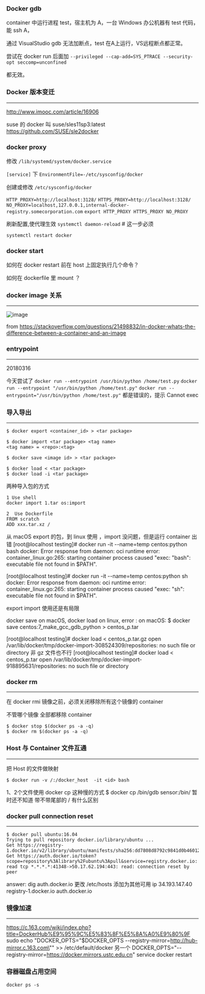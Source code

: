 ### Docker gdb 

container 中运行进程 test，宿主机为 A，一台 Windows 办公机器有 test 代码，能 ssh A，

通过 VisualStudio gdb 无法加断点，test 在A上运行，VS远程断点都正常。

尝试在 docker run 后面加 `--privileged --cap-add=SYS_PTRACE --security-opt seccomp=unconfined `

都无效。


### Docker 版本变迁
---
http://www.imooc.com/article/16906

suse 的 docker 叫 suse/sles11sp3:latest   https://github.com/SUSE/sle2docker

### docker proxy

修改 `/lib/systemd/system/docker.service`

`[service]` 下
`EnvironmentFile=-/etc/sysconfig/docker`

创建或修改 `/etc/sysconfig/docker`

`HTTP_PROXY=http://localhost:3128/`
`HTTPS_PROXY=http://localhost:3128/`
`NO_PROXY=localhost,127.0.0.1,internal-docker-registry.somecorporation.com`
`export HTTP_PROXY HTTPS_PROXY NO_PROXY`
 
刷新配置,使代理生效
`systemctl daemon-reload`   # 这一步必须

`systemctl restart docker`
 

### docker start

如何在 docker restart 前在 host 上固定执行几个命令？

如何在 dockerfile 里 mount ？


### docker image 关系
---

![image](https://i.stack.imgur.com/vGuay.png)


from https://stackoverflow.com/questions/21498832/in-docker-whats-the-difference-between-a-container-and-an-image

### entrypoint
---
20180316

今天尝试了 
`docker run --entrypoint /usr/bin/python /home/test.py` 
`docker run --entrypoint "/usr/bin/python /home/test.py"`
`docker run --entrypoint="/usr/bin/python /home/test.py"`
都是错误的，提示 Cannot exec 


### 导入导出
---
```shell
$ docker export <container_id> > <tar package>

$ docker import <tar package> <tag name>
<tag name> = <repo>:<tag>
```

```shell
$ docker save <image id> > <tar package>

$ docker load < <tar package>
$ docker load -i <tar package>
```

两种导入包的方式
```
1 Use shell 
docker import 1.tar os:import

2  Use Dockerfile
FROM scratch 
ADD xxx.tar.xz /
```

从 macOS export 的包，到 linux 使用 ，import 没问题，但是运行 container 出错
[root@localhost testing]# docker run -it --name=temp centos:python bash
docker: Error response from daemon: oci runtime error: container_linux.go:265: starting container process caused "exec: \"bash\": executable file not found in $PATH".

[root@localhost testing]# docker run -it --name=temp centos:python sh
docker: Error response from daemon: oci runtime error: container_linux.go:265: starting container process caused "exec: \"sh\": executable file not found in $PATH".

export import 使用还是有局限

docker save on macOS, docker load on linux, error :
on macOS:
$ docker save centos:7_make_gcc_gdb_python > centos_p.tar

[root@localhost testing]# docker load < centos_p.tar.gz 
open /var/lib/docker/tmp/docker-import-308524309/repositories: no such file or directory
非 gz 文件也不行
[root@localhost testing]# docker load < centos_p.tar 
open /var/lib/docker/tmp/docker-import-918895631/repositories: no such file or directory

### docker rm
---
在 docker rmi 镜像之前，必须关闭移除所有这个镜像的 container

不管哪个镜像 全部都移除 container
```shell
$ docker stop $(docker ps -a -q)
$ docker rm $(docker ps -a -q)
```


### Host 与 Container 文件互通
---
把 Host 的文件做映射

```shell
$ docker run -v /:/docker_host  -it <id> bash
```
1、2个文件使用 docker cp 这种慢的方式 $ docker cp /bin/gdb sensor:/bin/
 暂时还不知道 带不带尾部的 / 有什么区别



### docker pull connection reset
---
```shell
$ docker pull ubuntu:16.04
Trying to pull repository docker.io/library/ubuntu ... 
Get https://registry-1.docker.io/v2/library/ubuntu/manifests/sha256:dd7808d8792c9841d0b460122f1acf0a2dd1f56404f8d1e56298048885e45535: Get https://auth.docker.io/token?scope=repository%3Alibrary%2Fubuntu%3Apull&service=registry.docker.io: read tcp *.*.*.*:41348->50.17.62.194:443: read: connection reset by peer
```
answer:
dig auth.docker.io
更改 /etc/hosts 添加为其他可用 ip
34.193.147.40 registry-1.docker.io auth.docker.io

### 镜像加速
---
https://c.163.com/wiki/index.php?title=DockerHub%E9%95%9C%E5%83%8F%E5%8A%A0%E9%80%9F
sudo echo "DOCKER_OPTS=\"\$DOCKER_OPTS --registry-mirror=http://hub-mirror.c.163.com\"" >> /etc/default/docker
另一个 DOCKER_OPTS="--registry-mirror=https://docker.mirrors.ustc.edu.cn"
service docker restart


### 容器磁盘占用空间

`docker ps -s`
